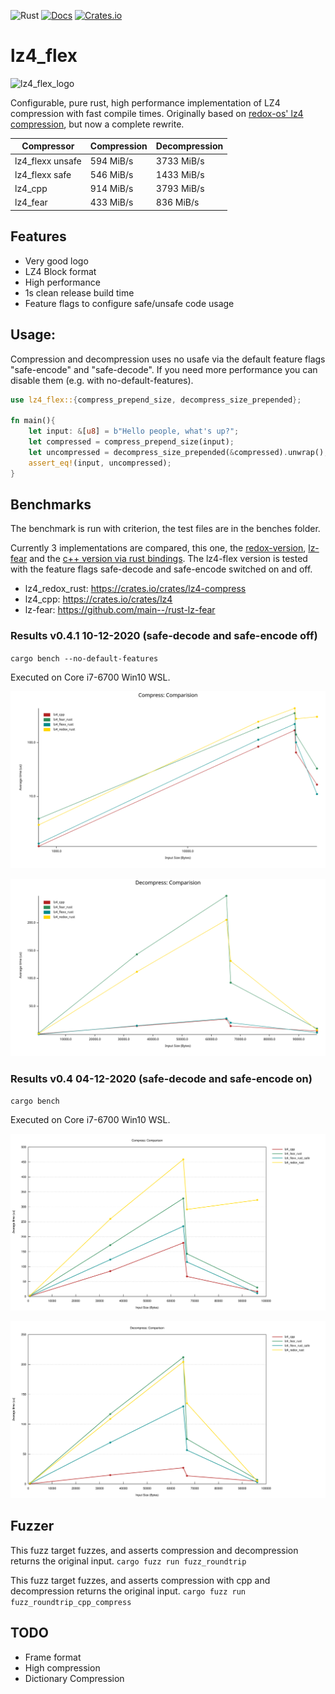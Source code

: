 ![Rust](https://github.com/PSeitz/lz4_flex/workflows/Rust/badge.svg)
[![Docs](https://docs.rs/lz4_flex/badge.svg)](https://docs.rs/crate/lz4_flex/)
[![Crates.io](https://img.shields.io/crates/v/lz4_flex.svg)](https://crates.io/crates/lz4_flex)

# lz4_flex

![lz4_flex_logo](https://raw.githubusercontent.com/PSeitz/lz4_flex/master/logo.jpg)

Configurable, pure rust, high performance implementation of LZ4 compression with fast compile times. Originally based on [redox-os' lz4 compression](https://crates.io/crates/lz4-compress), but now a complete rewrite.


|    Compressor    | Compression | Decompression |
|------------------|-------------|---------------|
| lz4_flexx unsafe | 594 MiB/s   | 3733 MiB/s    |
| lz4_flexx safe   | 546 MiB/s   | 1433 MiB/s    |
| lz4_cpp          | 914 MiB/s   | 3793 MiB/s    |
| lz4_fear         | 433 MiB/s   | 836 MiB/s     |


## Features
- Very good logo
- LZ4 Block format
- High performance
- 1s clean release build time
- Feature flags to configure safe/unsafe code usage

## Usage: 

Compression and decompression uses no usafe via the default feature flags "safe-encode" and "safe-decode". If you need more performance you can disable them (e.g. with no-default-features).

```rust
use lz4_flex::{compress_prepend_size, decompress_size_prepended};

fn main(){
    let input: &[u8] = b"Hello people, what's up?";
    let compressed = compress_prepend_size(input);
    let uncompressed = decompress_size_prepended(&compressed).unwrap();
    assert_eq!(input, uncompressed);
}
```

## Benchmarks
The benchmark is run with criterion, the test files are in the benches folder.

Currently 3 implementations are compared, this one, the [redox-version](https://crates.io/crates/lz4-compress), [lz-fear](https://github.com/main--/rust-lz-fear) and the [c++ version via rust bindings](https://crates.io/crates/lz4). 
The lz4-flex version is tested with the feature flags safe-decode and safe-encode switched on and off.

- lz4_redox_rust: https://crates.io/crates/lz4-compress
- lz4_cpp: https://crates.io/crates/lz4
- lz-fear: https://github.com/main--/rust-lz-fear

### Results v0.4.1 10-12-2020 (safe-decode and safe-encode off)
`cargo bench --no-default-features`

Executed on Core i7-6700 Win10 WSL.

![Compress](./compress_bench.svg)

![Decompress](./decompress_bench.svg)

### Results v0.4 04-12-2020 (safe-decode and safe-encode on)
`cargo bench`

Executed on Core i7-6700 Win10 WSL.

![Compress](./compress_bench_safe.svg)

![Decompress](./decompress_bench_safe.svg)



## Fuzzer
This fuzz target fuzzes, and asserts compression and decompression returns the original input.
`cargo fuzz run fuzz_roundtrip`

This fuzz target fuzzes, and asserts compression with cpp and decompression returns the original input.
`cargo fuzz run fuzz_roundtrip_cpp_compress`



## TODO
- Frame format
- High compression
- Dictionary Compression

